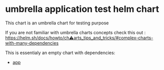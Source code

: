 # umbrella application test helm chart

This chart is an umbrella chart for testing purpose

If you are not familiar with umbrella charts concepts check this out : <https://helm.sh/docs/howto/ch⚠️arts_tips_and_tricks/#complex-charts-with-many-dependencies>

This is essentialy an empty chart with dependencies:

- [app](charts/app)
